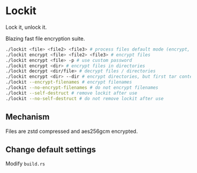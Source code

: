 # Lockit
Lock it, unlock it.

Blazing fast file encryption suite.

```bash
./lockit <file> <file2> <file3> # process files default mode (encrypt, decrypt)
./lockit encrypt <file> <file2> <file3> # encrypt files
./lockit encrypt <file> -p # use custom password
./lockit encrypt <dir> # encrypt files in directories
./lockit decrypt <dir/file> # decrypt files / directories
./lockit encrypt <dir> --dir # encrypt directories, but first tar contents and then compress and encrypt the tar file
./lockit --encrypt-filenames # encrypt filenames
./lockit --no-encrypt-filenames # do not encrypt filenames
./lockit --self-destruct # remove lockit after use
./lockit --no-self-destruct # do not remove lockit after use
```

## Mechanism
Files are zstd compressed and aes256gcm encrypted.

## Change default settings
Modify `build.rs`